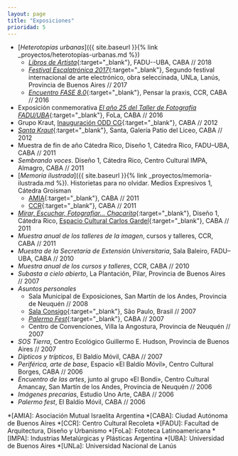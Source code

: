 ```yaml
---
layout: page
title: "Exposiciones"
prioridad: 5
---
```


- [*Heterotopías urbanas*]({{ site.baseurl }}{% link _proyectos/heterotopías-urbanas.md %})
    - [*Libros de Artista*](https://www.facebook.com/expolibrosdeartista/){:target="_blank"}, FADU--UBA, CABA // 2018
    - [*Festival Escalatrónica 2017*](http://www.unla.edu.ar/index.php/escalatronica/){:target="_blank"}, Segundo festival internacional de arte electrónico, obra seleccinada, UNLa, Lanús, Provincia de Buenos Aires // 2017
    - [*Encuentro FASE 8.0*](http://encuentrofase.com.ar){:target="_blank"}, Pensar la praxis, CCR, CABA // 2016
- Exposición conmemorativa [*El año 25 del Taller de Fotografía FADU/UBA*](https://web.archive.org/web/20160522231508/http://fola.com.ar/wp/programacion/sala-tres/){:target="_blank"}, FoLa, CABA // 2016
- Grupo Kraut, [Inauguración ODD CG](https://www.facebook.com/media/set/?set=a.351884681573445.80819.100296976732218&type=3){:target="_blank"}, CABA // 2012
- [*Santa Kraut*](https://www.facebook.com/events/115275905284236){:target="_blank"}, Santa, Galería Patio del Liceo, CABA // 2012
- Muestra de fin de año Cátedra Rico, Diseño 1, Cátedra Rico, FADU–UBA, CABA // 2011
- *Sembrando voces*. Diseño 1, Cátedra Rico, Centro Cultural IMPA, Almagro, CABA // 2011
- [*Memoria ilustrada*]({{ site.baseurl }}{% link _proyectos/memoria-ilustrada.md %}). Historietas para no olvidar. Medios Expresivos 1, Cátedra Groisman
    - [AMIA](http://www.amia.org.ar/index.php/news/default/show/news/260){:target="_blank"}, CABA // 2011
    - [CCR](http://centroculturalrecoleta.org/ccr-sp/exposiciones/2011/06/28/espacio-de-arte-amia-catedra-groisman-de-la-fadu){:target="_blank"}, CABA // 2011
- [*Mirar, Escuchar, Fotografiar… Chacarita*](http://biblioteca.fadu.uba.ar/tiki-read_article.php?articleId=238){:target="_blank"}, Diseño 1, Cátedra Rico, [Espacio Cultural Carlos Gardel](https://www.facebook.com/media/set/?set=a.10150214822907685.316600.114898172684&type=3){:target="_blank"}, CABA // 2011
- *Muestra anual de los talleres de la imagen*, cursos y talleres, CCR, CABA // 2011
- *Muestra de la Secretaría de Extensión Universitaria*, Sala Baleiro, FADU–UBA, CABA // 2010
- *Muestra anual de los cursos y talleres*, CCR, CABA // 2010
- *Subasta a cielo abierto*, La Plantación, Pilar, Provincia de Buenos Aires // 2007
- *Asuntos personales*
    - Sala Municipal de Exposiciones, San Martín de los Andes, Provincia de Neuquén // 2008
    - [Sala Consigo](http://www.ramona.org.ar/node/18266){:target="_blank"}, São Paulo, Brasil // 2007
    - [*Palermo Fest*](http://www.ramona.org.ar/node/17620){:target="_blank"}, CABA // 2007
    - Centro de Convenciones, Villa la Angostura, Provincia de Neuquén // 2007
- *SOS Tierra*, Centro Ecológico Guillermo E. Hudson, Provincia de Buenos Aires // 2007
- *Dípticos y trípticos*, El Baldío Móvil, CABA // 2007
- *Periférica, arte de base*, Espacio «El Baldío Móvil», Centro Cultural Borges, CABA // 2006
- *Encuentro de las artes*, junto al grupo «El Bondi», Centro Cultural Amancay, San Martín de los Andes, Provincia de Neuquén // 2006
- *Imágenes precarias*, Estudio Uno Arte, CABA // 2006
- *Palermo fest*, El Baldío Móvil, CABA // 2006

*[AMIA]: Asociación Mutual Israelita Argentina
*[CABA]: Ciudad Autónoma de Buenos Aires
*[CCR]: Centro Cultural Recoleta
*[FADU]: Facultad de Arquitectura, Diseño y Urbanismo
*[FoLa]: Fototeca Latinoamericana
*[IMPA]: Industrias Metalúrgicas y Plásticas Argentina
*[UBA]: Universidad de Buenos Aires
*[UNLa]: Universidad Nacional de Lanús

